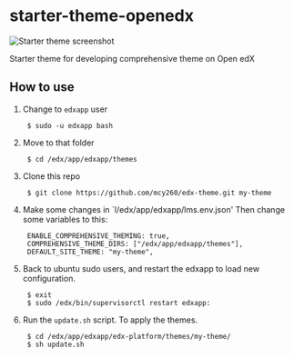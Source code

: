 # starter-theme-openedx

![Starter theme screenshot](screenshot.png)

Starter theme for developing comprehensive theme on Open edX

## How to use

1. Change to `edxapp` user

		$ sudo -u edxapp bash


3. Move to that folder

		$ cd /edx/app/edxapp/themes

4. Clone this repo

		$ git clone https://github.com/mcy260/edx-theme.git my-theme

5. Make some changes in `l/edx/app/edxapp/lms.env.json' Then change some variables to this:

		ENABLE_COMPREHENSIVE_THEMING: true,
		COMPREHENSIVE_THEME_DIRS: ["/edx/app/edxapp/themes"],
		DEFAULT_SITE_THEME: "my-theme",

6. Back to ubuntu sudo users, and restart the edxapp to load new configuration.

		$ exit
		$ sudo /edx/bin/supervisorctl restart edxapp:

7. Run the `update.sh` script. To apply the themes.

		$ cd /edx/app/edxapp/edx-platform/themes/my-theme/
		$ sh update.sh



